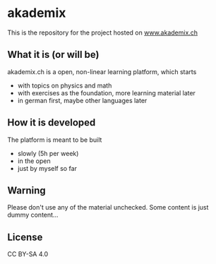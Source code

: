# akademix
This is the repository for the project hosted on www.akademix.ch

## What it is (or will be)

akademix.ch is a open, non-linear learning platform, which starts
- with topics on physics and math
- with exercises as the foundation, more learning material later
- in german first, maybe other languages later

## How it is developed

The platform is meant to be built
- slowly (5h per week)
- in the open
- just by myself so far

## Warning

Please don't use any of the material unchecked. Some content is just dummy content...

## License

CC BY-SA 4.0